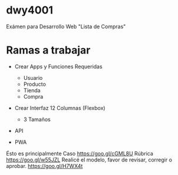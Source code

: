 # dwy4001
Exámen para Desarrollo Web "Lista de Compras"

# Ramas a trabajar

- Crear Apps y Funciones Requeridas		
	- Usuario 
	- Producto	
	- Tienda	
	- Compra	
		
- Crear Interfaz	12 Columnas (Flexbox)	
	- 3 Tamaños 	
		
- API		
- PWA		

Ésto es principalmente 
Caso https://goo.gl/cGML8U
Rúbrica https://goo.gl/w55JZL
Realicé el modelo, favor de revisar, corregir o aprobar. https://goo.gl/H7WX4t

